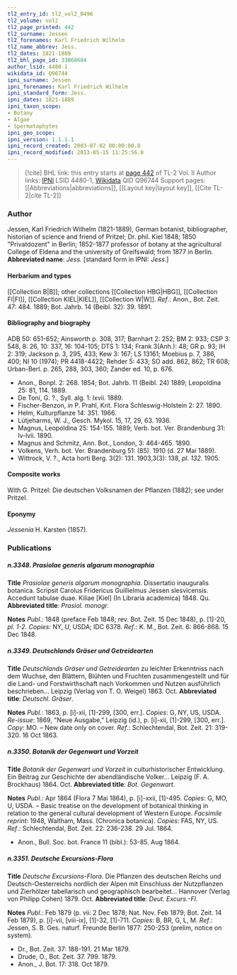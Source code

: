 ```yaml
---
tl2_entry_id: tl2_vol2_0496
tl2_volume: vol2
tl2_page_printed: 442
tl2_surname: Jessen
tl2_forenames: Karl Friedrich Wilhelm
tl2_name_abbrev: Jess.
tl2_dates: 1821-1889
tl2_bhl_page_id: 33068684
author_lsid: 4480-1
wikidata_id: Q96744
ipni_surname: Jessen
ipni_forenames: Karl Friedrich Wilhelm
ipni_standard_form: Jess.
ipni_dates: 1821-1889
ipni_taxon_scope: 
- Botany
- Algae
- Spermatophytes
ipni_geo_scope: 
ipni_version: 1.1.1.1
ipni_record_created: 2003-07-02 00:00:00.0
ipni_record_modified: 2013-05-15 11:25:56.0
---
```


> [!cite] BHL link: this entry starts at [page 442](https://www.biodiversitylibrary.org/page/33068684) of TL-2 Vol. II
> Author links: [IPNI](https://www.ipni.org/a/4480-1) LSID 4480-1, [Wikidata](https://www.wikidata.org/wiki/Q96744) QID Q96744
> Support pages: [[Abbreviations|abbreviations]], [[Layout key|layout key]], [[Cite TL-2|cite TL-2]]

### Author

Jessen, Karl Friedrich Wilhelm (1821-1889), German botanist, bibliographer, historian of science and friend of Pritzel; Dr. phil. Kiel 1848; 1850 "Privatdozent" in Berlin; 1852-1877 professor of botany at the agricultural College of Eldena and the university of Greifswald; from 1877 in Berlin. 
**Abbreviated name**: *Jess.* \[standard form in IPNI: *Jess.*\]

#### Herbarium and types

[[Collection B|B]]; other collections [[Collection HBG|HBG]], [[Collection FI|FI]], [[Collection KIEL|KIEL]], [[Collection W|W]].
*Ref*.: Anon., Bot. Zeit. 47: 484. 1889; Bot. Jahrb. 14 (Beibl. 32): 39. 1891.

#### Bibliography and biography

ADB 50: 651-652; Ainsworth p. 308, 317; Barnhart 2: 252; BM 2: 933; CSP 3: 548, 8: 26, 10: 337, 16: 104-105; DTS 1: 134; Frank 3(Anh.): 48; GR p. 93; IH 2: 319; Jackson p. 3, 295, 433; Kew 3: 167; LS 13161; Moebius p. 7, 386, 400; NI 10 (1974); PR 4418-4422; Rehder 5: 433; SO add. 862, 862; TR 608; Urban-Berl. p. 265, 288, 303, 360; Zander ed. 10, p. 676.
- Anon., Bonpl. 2: 268. 1854; Bot. Jahrb. 11 (Beibl. 24) 1889; Leopoldina 25: 81, 114. 1889.
- De Toni, G. ?., Syll. alg. 1: lxvii. 1889.
- Fischer-Benzon, *in* P. Prahl, Krit. Flora Schleswig-Holstein 2: 27. 1890.
- Helm, Kulturpflanze 14: 351. 1966.
- Lütjeharms, W. J., Gesch. Mykol. 15, 17, 29, 63. 1936.
- Magnus, Leopoldina 25: 154-155. 1889; Verb. bot. Ver. Brandenburg 31: lv-lvii. 1890.
- Magnus and Schmitz, Ann. Bot., London, 3: 464-465. 1890.
- Volkens, Verh. bot. Ver. Brandenburg 51: (85). 1910 (d. 27 Mai 1889).
- Wittrock, V. ?., Acta horti Berg. 3(2): 131. 1903,3(3): 138, *pl. 132.* 1905.

#### Composite works

With G. Pritzel: Die deutschen Volksnamen der Pflanzen (1882); see under Pritzel.

#### Eponymy

*Jessenia* H. Karsten (1857).

### Publications

##### n.3348. Prasiolae generis algarum monographia

**Title**
*Prasiolae generis algarum monographia*. Dissertatio inauguralis botanica. Scripsit Carolus Fridericus Guillielmus Jessen slesvicensis. Accedunt tabulae duae. Kiliae \[Kiel\] (In Libraria academica) 1848. Qu.
**Abbreviated title**: *Prasiol. monogr.*

**Notes**
*Publ*.: 1848 (preface Feb 1848; rev. Bot. Zeit. 15 Dec 1848), p. \[1\]-20, *pl. 1-2. Copies*: NY, U, USDA; IDC 6378.
*Ref*.: K. M., Bot. Zeit. 6: 866-868. 15 Dec 1848.

##### n.3349. Deutschlands Gräser und Getreidearten

**Title**
*Deutschlands Gräser und Getreidearten* zu leichter Erkenntniss nach dem Wuchse, den Blättern, Blühten und Fruchten zusammengestellt und für die Land- und Forstwirthschaft nach Vorkommen und Nutzen ausführlich beschrieben... Leipzig (Verlag von T. O. Weigel) 1863. Oct.
**Abbreviated title**: *Deutschl. Gräser*.

**Notes**
*Publ*.: 1863, p. \[i\]-xii, \[1\]-299, \[300, err.\]. *Copies*: G, NY, US, USDA.
*Re-issue*: 1869, "Neue Ausgabe," Leipzig (id.), p. \[i\]-xii, \[1\]-299, \[300, err.\]. *Copy*: MO. – New date only on cover.
*Ref*.: Schlechtendal, Bot. Zeit. 21: 319-320. 16 Oct 1863.

##### n.3350. Botanik der Gegenwart und Vorzeit

**Title**
*Botanik der Gegenwart und Vorzeit* in culturhistorischer Entwicklung. Ein Beitrag zur Geschichte der abendländische Volker... Leipzig (F. A. Brockhaus) 1864. Oct.
**Abbreviated title**: *Bot. Gegenwart*.

**Notes**
*Publ*.: Apr 1864 (Flora 7 Mai 1864), p. \[i\]-xxii, \[1\]-495. *Copies*: G, MO, U, USDA. – Basic treatise on the development of botanical thinking in relation to the general cultural development of Western Europe.
*Facsimile reprint*: 1948, Waltham, Mass. (Chronica botanica). *Copies*: FAS, NY, US.
*Ref*.: Schlechtendal, Bot. Zeit. 22: 236-238. 29 Jul. 1864.
- Anon., Bull. Soc. bot. France 11 (bibl.): 53-85. Aug 1864.

##### n.3351. Deutsche Excursions-Flora

**Title**
*Deutsche Excursions-Flora*. Die Pflanzen des deutschen Reichs und Deutsch-Oesterreichs nordlich der Alpen mit Einschluss der Nutzpflanzen und Zierhölzer tabellarisch und geographisch bearbeitet... Hannover (Verlag von Philipp Cohen) 1879. Oct.
**Abbreviated title**: *Deut. Excurs.-Fl.*

**Notes**
*Publ*.: Feb 1879 (p. vii: 2 Dec 1878; Nat. Nov. Feb 1879; Bot. Zeit. 14 Feb 1879), p. \[i\]-vii, \[viii-ix\], \[1\]-32, \[1\]-711. *Copies*: B, BR, G, L, M.
*Ref*.: Jessen, S. B. Ges. naturf. Freunde Berlin 1877: 250-253 (prelim, notice on system).
- Dr., Bot. Zeit. 37: 188-191. 21 Mar 1879.
- Drude, O., Bot. Zeit. 37. 799. 1879.
- Anon., J. Bot. 17: 318. Oct 1879.

